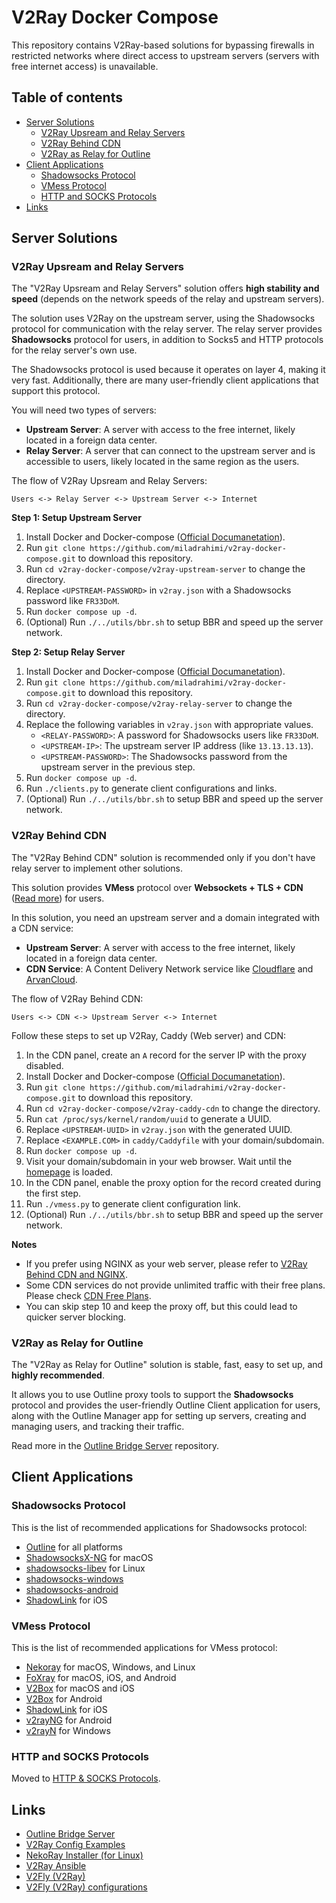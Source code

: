 # V2Ray Docker Compose

This repository contains V2Ray-based solutions for bypassing firewalls in restricted networks where direct access to upstream servers (servers with free internet access) is unavailable.

## Table of contents

  * [Server Solutions](#server-solutions)
    * [V2Ray Upsream and Relay Servers](#v2ray-upsream-and-relay-servers)
    * [V2Ray Behind CDN](#v2ray-behind-cdn)
    * [V2Ray as Relay for Outline](#v2ray-as-relay-for-outline)
  * [Client Applications](#client-applications)
    * [Shadowsocks Protocol](#shadowsocks-protocol)
    * [VMess Protocol](#vmess-protocol)
    * [HTTP and SOCKS Protocols](#http-and-socks-protocols)
  * [Links](#links)

## Server Solutions

### V2Ray Upsream and Relay Servers

The "V2Ray Upsream and Relay Servers" solution offers **high stability and speed** (depends on the network speeds of the relay and upstream servers).

The solution uses V2Ray on the upstream server, using the Shadowsocks protocol for communication with the relay server.
The relay server provides **Shadowsocks** protocol for users, in addition to Socks5 and HTTP protocols for the relay server's own use.

The Shadowsocks protocol is used because it operates on layer 4, making it very fast.
Additionally, there are many user-friendly client applications that support this protocol.

You will need two types of servers:
* **Upstream Server**: A server with access to the free internet, likely located in a foreign data center.
* **Relay Server**: A server that can connect to the upstream server and is accessible to users, likely located in the same region as the users.

The flow of V2Ray Upsream and Relay Servers:

```
Users <-> Relay Server <-> Upstream Server <-> Internet
```

**Step 1: Setup Upstream Server**

1. Install Docker and Docker-compose ([Official Documanetation](https://docs.docker.com/engine/install/#supported-platforms)).
1. Run `git clone https://github.com/miladrahimi/v2ray-docker-compose.git` to download this repository.
1. Run `cd v2ray-docker-compose/v2ray-upstream-server` to change the directory.
1. Replace `<UPSTREAM-PASSWORD>` in `v2ray.json` with a Shadowsocks password like `FR33DoM`.
1. Run `docker compose up -d`.
1. (Optional) Run `./../utils/bbr.sh` to setup BBR and speed up the server network.

**Step 2: Setup Relay Server**

1. Install Docker and Docker-compose ([Official Documanetation](https://docs.docker.com/engine/install/#supported-platforms)).
1. Run `git clone https://github.com/miladrahimi/v2ray-docker-compose.git` to download this repository.
1. Run `cd v2ray-docker-compose/v2ray-relay-server` to change the directory.
1. Replace the following variables in `v2ray.json` with appropriate values.
    * `<RELAY-PASSWORD>`: A password for Shadowsocks users like `FR33DoM`.
    * `<UPSTREAM-IP>`: The upstream server IP address (like `13.13.13.13`).
    * `<UPSTREAM-PASSWORD>`: The Shadowsocks password from the upstream server in the previous step.
1. Run `docker compose up -d`.
1. Run `./clients.py` to generate client configurations and links.
1. (Optional) Run `./../utils/bbr.sh` to setup BBR and speed up the server network.

### V2Ray Behind CDN

The "V2Ray Behind CDN" solution is recommended only if you don't have relay server to implement other solutions.

This solution provides **VMess** protocol over **Websockets + TLS + CDN** ([Read more](https://guide.v2fly.org/en_US/advanced/wss_and_web.html)) for users.

In this solution, you need an upstream server and a domain integrated with a CDN service:
* **Upstream Server**: A server with access to the free internet, likely located in a foreign data center.
* **CDN Service**: A Content Delivery Network service like [Cloudflare](//cloudflare.com) and [ArvanCloud](//arvancloud.ir).

The flow of V2Ray Behind CDN:

```
Users <-> CDN <-> Upstream Server <-> Internet
```

Follow these steps to set up V2Ray, Caddy (Web server) and CDN:

1. In the CDN panel, create an `A` record for the server IP with the proxy disabled.
1. Install Docker and Docker-compose ([Official Documanetation](https://docs.docker.com/engine/install/#supported-platforms)).
1. Run `git clone https://github.com/miladrahimi/v2ray-docker-compose.git` to download this repository.
1. Run `cd v2ray-docker-compose/v2ray-caddy-cdn` to change the directory.
1. Run `cat /proc/sys/kernel/random/uuid` to generate a UUID.
1. Replace `<UPSTREAM-UUID>` in `v2ray.json` with the generated UUID.
1. Replace `<EXAMPLE.COM>` in `caddy/Caddyfile` with your domain/subdomain.
1. Run `docker compose up -d`.
1. Visit your domain/subdomain in your web browser.
   Wait until the [homepage](https://github.com/miladrahimi/v2ray-docker-compose/blob/master/v2ray-caddy-cdn/caddy/web/index.html) is loaded.
1. In the CDN panel, enable the proxy option for the record created during the first step.
1. Run `./vmess.py` to generate client configuration link.
1. (Optional) Run `./../utils/bbr.sh` to setup BBR and speed up the server network.

**Notes**

- If you prefer using NGINX as your web server, please refer to [V2Ray Behind CDN and NGINX](docs/V2RAY_NGINX_CDN.md).
- Some CDN services do not provide unlimited traffic with their free plans.
  Please check [CDN Free Plans](https://github.com/miladrahimi/v2ray-docker-compose/discussions/89).
- You can skip step 10 and keep the proxy off, but this could lead to quicker server blocking.

### V2Ray as Relay for Outline

The "V2Ray as Relay for Outline" solution is stable, fast, easy to set up, and **highly recommended**.

It allows you to use Outline proxy tools to support the **Shadowsocks** protocol and provides the user-friendly Outline Client application for users,
along with the Outline Manager app for setting up servers, creating and managing users, and tracking their traffic.

Read more in the [Outline Bridge Server](https://github.com/miladrahimi/outline-bridge-server) repository.

## Client Applications

### Shadowsocks Protocol

This is the list of recommended applications for Shadowsocks protocol:

* [Outline](https://getoutline.org/get-started/#step-3) for all platforms
* [ShadowsocksX-NG](https://github.com/shadowsocks/ShadowsocksX-NG/releases) for macOS
* [shadowsocks-libev](https://github.com/shadowsocks/shadowsocks-libev) for Linux
* [shadowsocks-windows](https://github.com/shadowsocks/shadowsocks-windows/releases)
* [shadowsocks-android](https://github.com/shadowsocks/shadowsocks-android/releases)
* [ShadowLink](https://apps.apple.com/us/app/shadowlink-shadowsocks-vpn/id1439686518) for iOS

### VMess Protocol

This is the list of recommended applications for VMess protocol:

* [Nekoray](https://github.com/MatsuriDayo/nekoray/releases) for macOS, Windows, and Linux
* [FoXray](https://foxray.org/#download) for macOS, iOS, and Android
* [V2Box](https://apps.apple.com/us/app/v2box-v2ray-client/id6446814690) for macOS and iOS
* [V2Box](https://play.google.com/store/apps/details?id=dev.hexasoftware.v2box) for Android
* [ShadowLink](https://apps.apple.com/us/app/shadowlink-shadowsocks-vpn/id1439686518) for iOS
* [v2rayNG](https://github.com/2dust/v2rayNG) for Android
* [v2rayN](https://github.com/2dust/v2rayN/releases) for Windows

### HTTP and SOCKS Protocols

Moved to [HTTP & SOCKS Protocols](docs/HTTP_SOCKS.md).

## Links

* [Outline Bridge Server](https://github.com/miladrahimi/outline-bridge-server)
* [V2Ray Config Examples](https://github.com/xesina/v2ray-config-examples)
* [NekoRay Installer (for Linux)](https://github.com/ohmydevops/nekoray-installer)
* [V2Ray Ansible](https://github.com/ohmydevops/v2ray-ansible)
* [V2Fly (V2Ray)](https://www.v2fly.org)
* [V2Fly (V2Ray) configurations](https://guide.v2fly.org)
